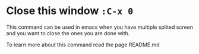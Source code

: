 # Close this window `:C-x 0`

This command can be used in emacs when you have multiple splited screen and you want to close the ones you are done with.

To learn more about this command read the page README.md
